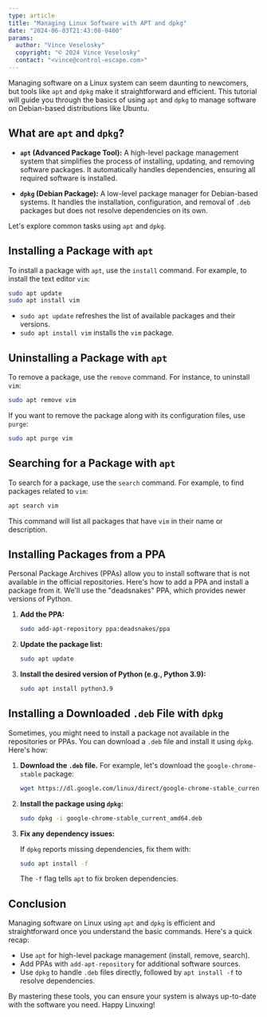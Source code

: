 ```yaml
---
type: article
title: "Managing Linux Software with APT and dpkg"
date: "2024-06-03T21:43:08-0400"
params:
  author: "Vince Veselosky"
  copyright: "© 2024 Vince Veselosky"
  contact: "<vince@control-escape.com>"
---
```


Managing software on a Linux system can seem daunting to newcomers, but tools like `apt`
and `dpkg` make it straightforward and efficient. This tutorial will guide you through
the basics of using `apt` and `dpkg` to manage software on Debian-based distributions
like Ubuntu.

## What are `apt` and `dpkg`?

- **`apt` (Advanced Package Tool):** A high-level package management system that
  simplifies the process of installing, updating, and removing software packages. It
  automatically handles dependencies, ensuring all required software is installed.

- **`dpkg` (Debian Package):** A low-level package manager for Debian-based systems. It
  handles the installation, configuration, and removal of `.deb` packages but does not
  resolve dependencies on its own.

Let's explore common tasks using `apt` and `dpkg`.

## Installing a Package with `apt`

To install a package with `apt`, use the `install` command. For example, to install the
text editor `vim`:

```bash
sudo apt update
sudo apt install vim
```

- `sudo apt update` refreshes the list of available packages and their versions.
- `sudo apt install vim` installs the `vim` package.

## Uninstalling a Package with `apt`

To remove a package, use the `remove` command. For instance, to uninstall `vim`:

```bash
sudo apt remove vim
```

If you want to remove the package along with its configuration files, use `purge`:

```bash
sudo apt purge vim
```

## Searching for a Package with `apt`

To search for a package, use the `search` command. For example, to find packages related
to `vim`:

```bash
apt search vim
```

This command will list all packages that have `vim` in their name or description.

## Installing Packages from a PPA

Personal Package Archives (PPAs) allow you to install software that is not available in
the official repositories. Here's how to add a PPA and install a package from it. We'll
use the "deadsnakes" PPA, which provides newer versions of Python.

1. **Add the PPA:**

   ```bash
   sudo add-apt-repository ppa:deadsnakes/ppa
   ```

2. **Update the package list:**

   ```bash
   sudo apt update
   ```

3. **Install the desired version of Python (e.g., Python 3.9):**

   ```bash
   sudo apt install python3.9
   ```

## Installing a Downloaded `.deb` File with `dpkg`

Sometimes, you might need to install a package not available in the repositories or
PPAs. You can download a `.deb` file and install it using `dpkg`. Here's how:

1. **Download the `.deb` file.** For example, let's download the `google-chrome-stable`
   package:

   ```bash
   wget https://dl.google.com/linux/direct/google-chrome-stable_current_amd64.deb
   ```

2. **Install the package using `dpkg`:**

   ```bash
   sudo dpkg -i google-chrome-stable_current_amd64.deb
   ```

3. **Fix any dependency issues:**

   If `dpkg` reports missing dependencies, fix them with:

   ```bash
   sudo apt install -f
   ```

   The `-f` flag tells `apt` to fix broken dependencies.

## Conclusion

Managing software on Linux using `apt` and `dpkg` is efficient and straightforward once
you understand the basic commands. Here's a quick recap:

- Use `apt` for high-level package management (install, remove, search).
- Add PPAs with `add-apt-repository` for additional software sources.
- Use `dpkg` to handle `.deb` files directly, followed by `apt install -f` to resolve
  dependencies.

By mastering these tools, you can ensure your system is always up-to-date with the
software you need. Happy Linuxing!
